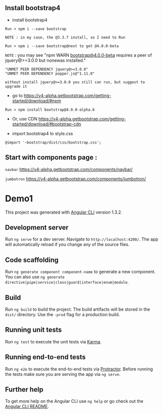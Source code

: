 ## Install bootstrap4 

- install bootstrap4 

```
Run > npm i --save bootstrap 
```
`NOTE : in my case, the @3.3.7 install, so I need to Run`

```
Run > npm i --save bootstrap@next to get @4.0.0-beta
```

`NOTE` : you may see "npm WARN bootstrap@4.0.0-beta requires a peer of jquery@>=3.0.0 but nonewas installed."

```
"UNMET PEER DEPENDENCY jquery@>=3.0.0" 
"UNMET PEER DEPENDENCY popper.js@^1.11.0"

without install jquery@>=3.0.0 you still can run, but suggest to upgrade it
```

- go to https://v4-alpha.getbootstrap.com/getting-started/download/#npm

```
Run > npm install bootstrap@4.0.0-alpha.6
```

- Or, use CDN https://v4-alpha.getbootstrap.com/getting-started/download/#bootstrap-cdn

- import bootstrap4 to style.css

```
@import '~bootstrap/dist/css/bootstrap.css';
```

## Start with components page : 

`navbar`
https://v4-alpha.getbootstrap.com/components/navbar/


`jumbotron`
https://v4-alpha.getbootstrap.com/components/jumbotron/


# Demo1

This project was generated with [Angular CLI](https://github.com/angular/angular-cli) version 1.3.2.

## Development server

Run `ng serve` for a dev server. Navigate to `http://localhost:4200/`. The app will automatically reload if you change any of the source files.

## Code scaffolding

Run `ng generate component component-name` to generate a new component. You can also use `ng generate directive|pipe|service|class|guard|interface|enum|module`.

## Build

Run `ng build` to build the project. The build artifacts will be stored in the `dist/` directory. Use the `-prod` flag for a production build.

## Running unit tests

Run `ng test` to execute the unit tests via [Karma](https://karma-runner.github.io).

## Running end-to-end tests

Run `ng e2e` to execute the end-to-end tests via [Protractor](http://www.protractortest.org/).
Before running the tests make sure you are serving the app via `ng serve`.

## Further help

To get more help on the Angular CLI use `ng help` or go check out the [Angular CLI README](https://github.com/angular/angular-cli/blob/master/README.md).
